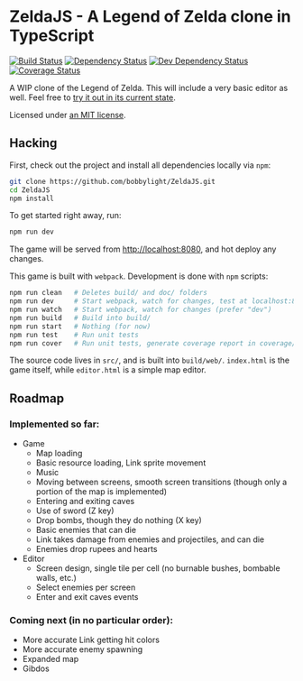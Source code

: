 # ZeldaJS - A Legend of Zelda clone in TypeScript
[![Build Status](https://travis-ci.org/bobbylight/ZeldaJS.svg?branch=master)](https://travis-ci.org/bobbylight/ZeldaJS)
[![Dependency Status](https://img.shields.io/david/bobbylight/ZeldaJS.svg)](https://david-dm.org/bobbylight/ZeldaJS)
[![Dev Dependency Status](https://img.shields.io/david/dev/bobbylight/ZeldaJS.svg)](https://david-dm.org/bobbylight/ZeldaJS?type=dev)
[![Coverage Status](https://coveralls.io/repos/github/bobbylight/ZeldaJS/badge.svg?branch=master)](https://coveralls.io/github/bobbylight/ZeldaJS?branch=master)

A WIP clone of the Legend of Zelda.  This will include a very basic editor as well.
Feel free to [try it out in its current state](http://bobbylight.github.io/ZeldaJS/).

Licensed under [an MIT license](LICENSE.txt).

## Hacking
First, check out the project and install all dependencies locally via `npm`:

```bash
git clone https://github.com/bobbylight/ZeldaJS.git
cd ZeldaJS
npm install
```

To get started right away, run:

```bash
npm run dev
```

The game will be served from [http://localhost:8080](), and hot deploy any changes.

This game is built with `webpack`.  Development is done with `npm` scripts:

```bash
npm run clean   # Deletes build/ and doc/ folders
npm run dev     # Start webpack, watch for changes, test at localhost:8080
npm run watch   # Start webpack, watch for changes (prefer "dev")
npm run build   # Build into build/
npm run start   # Nothing (for now)
npm run test    # Run unit tests
npm run cover   # Run unit tests, generate coverage report in coverage/
```

The source code lives in `src/`, and is built into `build/web/`.
`index.html` is the game itself, while `editor.html` is a simple map editor.

## Roadmap

### Implemented so far:

* Game
  - Map loading
  - Basic resource loading, Link sprite movement
  - Music
  - Moving between screens, smooth screen transitions (though only a portion of the map is implemented)
  - Entering and exiting caves
  - Use of sword (Z key)
  - Drop bombs, though they do nothing (X key)
  - Basic enemies that can die
  - Link takes damage from enemies and projectiles, and can die
  - Enemies drop rupees and hearts
* Editor
  - Screen design, single tile per cell (no burnable bushes, bombable walls, etc.)
  - Select enemies per screen
  - Enter and exit caves events

### Coming next (in no particular order):

* More accurate Link getting hit colors
* More accurate enemy spawning
* Expanded map
* Gibdos
